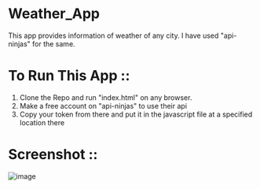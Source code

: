 # Weather_App
This app provides information of weather of any city. I have used "api-ninjas" for the same.

# To Run This App ::
1. Clone the Repo and run "index.html" on any browser.
2. Make a free account on "api-ninjas" to use their api 
3. Copy your token from there and put it in the javascript file at a specified location there

# Screenshot ::

![image](https://user-images.githubusercontent.com/128603103/228426846-41213234-237f-444a-81c4-505f0c77469f.png)
